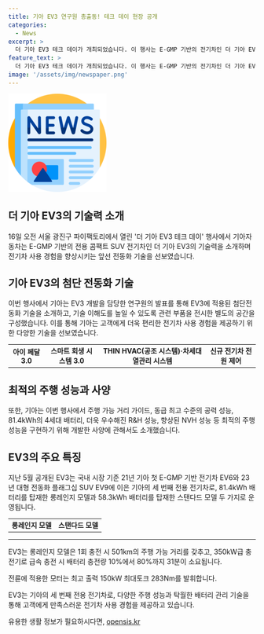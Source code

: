 ```yaml
---
title: 기아 EV3 연구원 총출동! 테크 데이 현장 공개
categories:
  - News
excerpt: >
  더 기아 EV3 테크 데이가 개최되었습니다. 이 행사는 E-GMP 기반의 전기차인 더 기아 EV3의 기술력을 소개하고, 사용 경험을 향상시키는 전동화 기술을 선보였습니다. 주행 가능 거리, 공력 성능, 배터리 등을 개선하여 최적의 주행 성능을 제공하며, 고객에게 편리한 전기차 사용 경험을 제공하기 위해 다양한 기술을 선보였습니다. 또한, EV3는 롱레인지 모델과 스탠다드 모델로 운영되며, 급속 충전 시 31분 만에 80%까지 충전이 가능합니다. 이러한 기술들은 고객에게 더 나은 전기차 경험을 제공하기 위해 끊임없는 노력의 결과로 개발되었습니다.
feature_text: >
  더 기아 EV3 테크 데이가 개최되었습니다. 이 행사는 E-GMP 기반의 전기차인 더 기아 EV3의 기술력을 소개하고, 사용 경험을 향상시키는 전동화 기술을 선보였습니다. 주행 가능 거리, 공력 성능, 배터리 등을 개선하여 최적의 주행 성능을 제공하며, 고객에게 편리한 전기차 사용 경험을 제공하기 위해 다양한 기술을 선보였습니다. 또한, EV3는 롱레인지 모델과 스탠다드 모델로 운영되며, 급속 충전 시 31분 만에 80%까지 충전이 가능합니다. 이러한 기술들은 고객에게 더 나은 전기차 경험을 제공하기 위해 끊임없는 노력의 결과로 개발되었습니다.
image: '/assets/img/newspaper.png'
---
```


<p><img src="/assets/img/newspaper.png" alt="kimp 속보" /></p>

<h2 data-ke-size="size26">더 기아 EV3의 기술력 소개</h2>

<p data-ke-size="size16">16일 오전 서울 광진구 파이팩토리에서 열린 '더 기아 EV3 테크 데이' 행사에서 기아자동차는 E-GMP 기반의 전용 콤팩트 SUV 전기차인 더 기아 EV3의 기술력을 소개하며 전기차 사용 경험을 향상시키는 앞선 전동화 기술을 선보였습니다.</p>

<h2 data-ke-size="size26">기아 EV3의 첨단 전동화 기술</h2>

<p data-ke-size="size16">이번 행사에서 기아는 EV3 개발을 담당한 연구원의 발표를 통해 EV3에 적용된 첨단전동화 기술을 소개하고, 기술 이해도를 높일 수 있도록 관련 부품을 전시한 별도의 공간을 구성했습니다. 이를 통해 기아는 고객에게 더욱 편리한 전기차 사용 경험을 제공하기 위한 다양한 기술을 선보였습니다.</p>

<table>
  <tbody>
    <tr>
      <td style="text-align: center; height: 17px;"><b>아이 페달 3.0</b></td>
      <td style="text-align: center; height: 17px;"><b>스마트 회생 시스템 3.0</b></td>
      <td style="text-align: center; height: 17px;"><b>THIN HVAC(공조 시스템)·차세대 열관리 시스템</b></td>
      <td style="text-align: center; height: 17px;"><b>신규 전기차 전원 제어</b></td>
    </tr>
  </tbody>
</table>

<h2 data-ke-size="size26">최적의 주행 성능과 사양</h2>

<p data-ke-size="size16">또한, 기아는 이번 행사에서 주행 가능 거리 가이드, 동급 최고 수준의 공력 성능, 81.4kWh의 4세대 배터리, 더욱 우수해진 R&H 성능, 향상된 NVH 성능 등 최적의 주행 성능을 구현하기 위해 개발한 사양에 관해서도 소개했습니다.</p>

<h2 data-ke-size="size26">EV3의 주요 특징</h2>

<p data-ke-size="size16">지난 5월 공개된 EV3는 국내 시장 기준 21년 기아 첫 E-GMP 기반 전기차 EV6와 23년 대형 전동화 플래그십 SUV EV9에 이은 기아의 세 번째 전용 전기차로, 81.4kWh 배터리를 탑재한 롱레인지 모델과 58.3kWh 배터리를 탑재한 스탠다드 모델 두 가지로 운영됩니다.</p>

<table>
  <tbody>
    <tr>
      <td style="text-align: center; height: 17px;"><b>롱레인지 모델</b></td>
      <td style="text-align: center; height: 17px;"><b>스탠다드 모델</b></td>
    </tr>
  </tbody>
</table>

<hr>

<p data-ke-size="size16">EV3는 롱레인지 모델은 1회 충전 시 501km의 주행 가능 거리를 갖추고, 350kW급 충전기로 급속 충전 시 배터리 충전량 10%에서 80%까지 31분이 소요됩니다.</p>

<p data-ke-size="size16">전륜에 적용한 모터는 최고 출력 150kW 최대토크 283Nm를 발휘합니다.</p>

<p data-ke-size="size16">EV3는 기아의 세 번째 전용 전기차로, 다양한 주행 성능과 탁월한 배터리 관리 기술을 통해 고객에게 만족스러운 전기차 사용 경험을 제공하고 있습니다.</p>
유용한 생활 정보가 필요하시다면, <a href="https://opensis.kr" rel="dofollow">opensis.kr</a>


